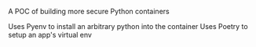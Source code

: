 A POC of building more secure Python containers

Uses Pyenv to install an arbitrary python into the container
Uses Poetry to setup an app's virtual env
